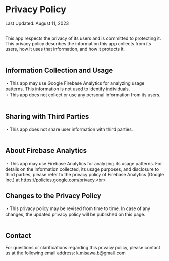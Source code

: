 # **Privacy Policy**

Last Updated: August 11, 2023<br>
<br>

This app respects the privacy of its users and is committed to protecting it. This privacy policy describes the information this app collects from its users, how it uses that information, and how it protects it.<br>
<br>

## **Information Collection and Usage**
・This app may use Google Firebase Analytics for analyzing usage patterns. This information is not used to identify individuals.<br>
・This app does not collect or use any personal information from its users.<br>
<br>

## **Sharing with Third Parties**
・This app does not share user information with third parties.<br>
<br>

## **About Firebase Analytics**
・This app may use Firebase Analytics for analyzing its usage patterns. For details on the information collected, its usage purposes, and disclosure to third parties, please refer to the privacy policy of Firebase Analytics (Google Inc.) at https://policies.google.com/privacy.<br>
<br>

## **Changes to the Privacy Policy**
・This privacy policy may be revised from time to time. In case of any changes, the updated privacy policy will be published on this page.<br>
<br>

## **Contact**
For questions or clarifications regarding this privacy policy, please contact us at the following email address: k.misawa.b@gmail.com

